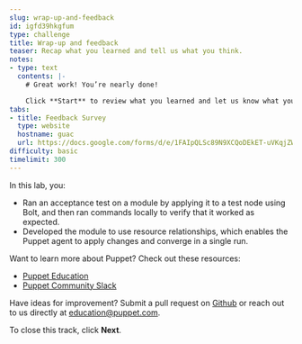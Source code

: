 ```yaml
---
slug: wrap-up-and-feedback
id: igfd39hkgfum
type: challenge
title: Wrap-up and feedback
teaser: Recap what you learned and tell us what you think.
notes:
- type: text
  contents: |-
    # Great work! You’re nearly done!

    Click **Start** to review what you learned and let us know what you thought of this track.
tabs:
- title: Feedback Survey
  type: website
  hostname: guac
  url: https://docs.google.com/forms/d/e/1FAIpQLSc89N9XCQoDEkET-uVKqjZWGnqMw0IbzZeeuuCKcoQk5oXr0g/viewform?embedded=true
difficulty: basic
timelimit: 300
---
```

In this lab, you:
-  Ran an acceptance test on a module by applying it to a test node using Bolt, and then ran commands locally to verify that it worked as expected.
 - Developed the module to use resource relationships, which enables the Puppet agent to apply changes and converge in a single run.

Want to learn more about Puppet? Check out these resources:
- [Puppet Education](https://training.puppet.com/)
- [Puppet Community Slack](https://slack.puppet.com/)

Have ideas for improvement? Submit a pull request on [Github](https://github.com/puppetlabs/puppet-instruqt-tracks/tree/main/pe-extend-capability-lab-1-1) or reach out to us directly at <a href="mailto:education@puppet.com">education@puppet.com</a>.

To close this track, click **Next**.